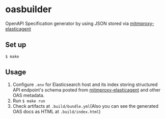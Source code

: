 # oasbuilder
OpenAPI Specification generator by using JSON stored via [mitmproxy-elasticagent](https://github.com/hrfmmr/mitmproxy-elasticagent)

## Set up
`$ make`

## Usage
1. Configure `.env` for Elasticsearch host and its index storing structured API endpoint's schema posted from [mitmproxy-elasticagent](https://github.com/hrfmmr/mitmproxy-elasticagent) and other OAS metadata.
1. Run `$ make run`
1. Check artifacts at `.build/bundle.yml`(Also you can see the generated OAS docs as HTML at `.build/index.html`)
